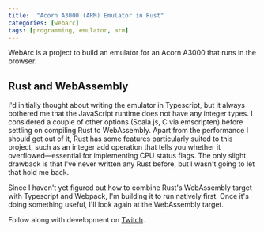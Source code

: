 ```yaml
---
title:  "Acorn A3000 (ARM) Emulator in Rust"
categories: [webarc]
tags: [programming, emulator, arm]
---
```

WebArc is a project to build an emulator for an Acorn A3000 that runs in the browser.

## Rust and WebAssembly

I'd initially thought about writing the emulator in Typescript, but it always bothered me that the JavaScript runtime does not have any integer types. I considered a couple of other options (Scala.js, C via emscripten) before settling on compiling Rust to WebAssembly. Apart from the performance I should get out of it, Rust has some features particularly suited to this project, such as an integer add operation that tells you whether it overflowed—essential for implementing CPU status flags. The only slight drawback is that I've never written any Rust before, but I wasn't going to let that hold me back.

Since I haven't yet figured out how to combine Rust's WebAssembly target with Typescript and Webpack, I'm building it to run natively first. Once it's doing something useful, I'll look again at the WebAssembly target.

Follow along with development on [Twitch](https://twitch.tv/isvara).

